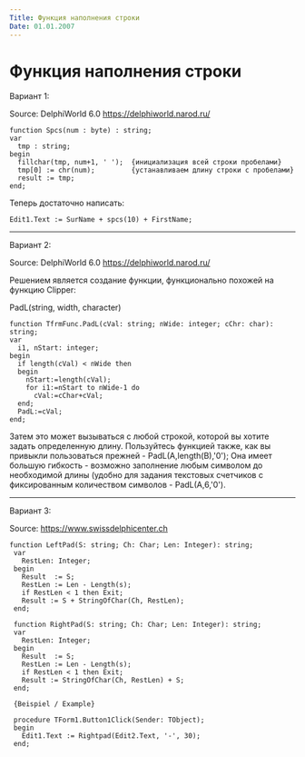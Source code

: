 ```yaml
---
Title: Функция наполнения строки
Date: 01.01.2007
---
```



Функция наполнения строки
=========================

Вариант 1:

Source: DelphiWorld 6.0 <https://delphiworld.narod.ru/>

    function Spcs(num : byte) : string;
    var
      tmp : string;
    begin
      fillchar(tmp, num+1, ' ');  {инициализация всей строки пробелами}
      tmp[0] := chr(num);         {устанавливаем длину строки с пробелами}
      result := tmp;
    end;
     
     
Теперь достаточно написать:

    Edit1.Text := SurName + spcs(10) + FirstName;


------------------------------------------------------------------------

Вариант 2:

Source: DelphiWorld 6.0 <https://delphiworld.narod.ru/>

Решением является создание функции, функционально похожей на функцию
Clipper:

PadL(string, width, character)

    function TfrmFunc.PadL(cVal: string; nWide: integer; cChr: char): string;
    var
      i1, nStart: integer;
    begin
      if length(cVal) < nWide then
      begin
        nStart:=length(cVal);
        for i1:=nStart to nWide-1 do
          cVal:=cChar+cVal;
      end;
      PadL:=cVal;
    end;
     

Затем это может вызываться c любой строкой, которой вы хотите задать
определенную длину. Пользуйтесь функцией также, как вы привыкли
пользоваться прежней - PadL(A,length(B),\'0\'); Она имеет большую
гибкость - возможно заполнение любым символом до необходимой длины
(удобно для задания текстовых счетчиков с фиксированным количеством
символов - PadL(A,6,\'0\').

------------------------------------------------------------------------

Вариант 3:

Source: <https://www.swissdelphicenter.ch>

    function LeftPad(S: string; Ch: Char; Len: Integer): string;
     var
       RestLen: Integer;
     begin
       Result  := S;
       RestLen := Len - Length(s);
       if RestLen < 1 then Exit;
       Result := S + StringOfChar(Ch, RestLen);
     end;
     
     function RightPad(S: string; Ch: Char; Len: Integer): string;
     var
       RestLen: Integer;
     begin
       Result  := S;
       RestLen := Len - Length(s);
       if RestLen < 1 then Exit;
       Result := StringOfChar(Ch, RestLen) + S;
     end;
     
     {Beispiel / Example}
     
     procedure TForm1.Button1Click(Sender: TObject);
     begin
       Edit1.Text := Rightpad(Edit2.Text, '-', 30);
     end;


